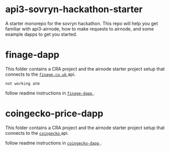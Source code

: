 # api3-sovryn-hackathon-starter
A starter monorepo for the sovryn hackathon. This repo will help you get familiar with api3-airnode, how to make requests to airnode, and some example dapps to get you started.


# finage-dapp
This folder contains a CRA project and the airnode starter project setup that connects to the <a href="https://finage.co.uk/"> `finage.co.uk` </a> api.

`not working atm`

follow readme instructions in <a href="https://github.com/api3dao/api3-sovryn-hackathon-starter/tree/main/coingecko-price-dapp"> `finage-dapp` </a>.

# coingecko-price-dapp
This folder contains a CRA project and the airnode starter project setup that connects to the <a href="https://www.coingecko.com/en"> `coingecko` </a> api.

follow readme instructions in  <a href="https://github.com/api3dao/api3-sovryn-hackathon-starter/tree/main/coingecko-price-dapp"> `coingecko-dapp` </a>.
